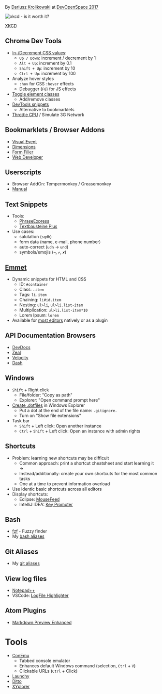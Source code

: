 By [Dariusz Krolikowski](https://darekkay.com) at [DevOpenSpace 2017](http://devopenspace.de/)

![xkcd - is it worth it?](https://imgs.xkcd.com/comics/is_it_worth_the_time.png)

[XKCD](https://xkcd.com/1205/)

## Chrome Dev Tools

- [In-/Decrement CSS values](https://umaar.com/dev-tips/37-quick-change-css-values/):
    - `Up / Down`: increment / decrement by 1
    - `Alt + Up`: increment by 0.1
    - `Shift + Up`: increment by 10
    - `Ctrl + Up`: increment by 100
- Analyze hover styles
    - `:hov` for CSS `:hover` effects
    - Debugger (`F8`) for JS effects
- [Toggle element classes](https://umaar.com/dev-tips/87-toggle-element-classes/)
    - Add/remove classes
- [DevTools snippets](https://umaar.com/dev-tips/141-quick-open-menu-snippets/)
    - Alternative to bookmarklets
- [Throttle CPU](https://umaar.com/dev-tips/88-cpu-throttling/) / Simulate 3G Network

## Bookmarklets / Browser Addons

- [Visual Event](http://www.sprymedia.co.uk/article/visual+event+2)
- [Dimensions](https://chrome.google.com/webstore/detail/dimensions/baocaagndhipibgklemoalmkljaimfdj?hl=en)
- [Form Filler](https://chrome.google.com/webstore/detail/form-filler/bnjjngeaknajbdcgpfkgnonkmififhfo?hl=en)
- [Web Developer](https://chrome.google.com/webstore/detail/web-developer/bfbameneiokkgbdmiekhjnmfkcnldhhm)

## Userscripts

- Browser AddOn: Tempermonkey / Greasemonkey
- [Manual](https://greasyfork.org/)

## Text Snippets

- Tools:
    - [PhraseExpress](http://www.phraseexpress.com/)
    - [Textbausteine Plus](http://www.sirat-it.de/TextbausteinePlus)
- Use cases:
    - salutation (`sgdh`)
    - form data (name, e-mail, phone number)
    - auto-correct (`udn` → `und`)
    - symbols/emojis (`→`, `✔`, `✘`)

## [Emmet](https://emmet.io/)

- Dynamic snippets for HTML and CSS
    - ID: `#container`
    - Class: `.item`
    - Tags: `li.item`
    - Chaining: `li#id.item`
    - Nesting: `ul>li`, `ul>li.list-item`
    - Multiplication: `ul>li.list-item*10`
    - Lorem Ipsum: `lorem`
- Available for [most editors](https://emmet.io/download/) natively or as a plugin

## API Documentation Browsers

- [DevDocs](http://devdocs.io/)
- [Zeal](https://zealdocs.org/)
- [Velocity](http://velocity.silverlakesoftware.com/)
- [Dash](https://kapeli.com/dash)

## Windows

- `Shift` + Right click
    - File/folder: "Copy as path"
    - Explorer: "Open command prompt here"
- [Create .dotfiles](http://www.hanselman.com/blog/HowToCreateAFileWithADotPrefixInWindowsExplorer.aspx) in Windows Explorer
    - Put a dot at the end of the file name: `.gitignore.`
    - Turn on "Show file extensions"
- Task bar
    - `Shift` + Left click: Open another instance
    - `Ctrl` + `Shift` + Left click: Open an instance with admin rights

## Shortcuts

- Problem: learning new shortcuts may be difficult
    - Common approach: print a shortcut cheatsheet and start learning it →
    - Instead/additionally: create your own shortcuts for the most common tasks
    - One at a time to prevent information overload
- Use identic basic shortcuts across all editors
- Display shortcuts:
    - Eclipse: [MouseFeed](https://marketplace.eclipse.org/content/mousefeed)
    - IntelliJ IDEA: [Key Promoter](https://plugins.jetbrains.com/plugin/4455-key-promoter)

## Bash

- [fzf](https://github.com/junegunn/fzf) - Fuzzy finder
- My [bash aliases](https://github.com/darekkay/config-files/blob/master/bash/.aliases)

## Git Aliases

- My [git aliases](https://github.com/darekkay/config-files/blob/master/git/.gitconfig)

## View log files

- [Notepad++](https://darekkay.com/2014/09/10/turn-notepad-into-a-log-file-analyzer/)
- VSCode: [LogFile Highlighter](https://marketplace.visualstudio.com/items?itemName=emilast.LogFileHighlighter)

## Atom Plugins

- [Markdown Preview Enhanced](https://shd101wyy.github.io/markdown-preview-enhanced/#/)

# Tools

- [ConEmu](https://conemu.github.io/)
    - Tabbed console emulator
    - Enhances default Windows command (selection, `Ctrl` + `V`)
    - Clickable URLs (`Ctrl` + Click)
- [Launchy](https://www.launchy.net/)
- [Ditto](http://ditto-cp.sourceforge.net/)
- [XYplorer](https://www.xyplorer.com/)
